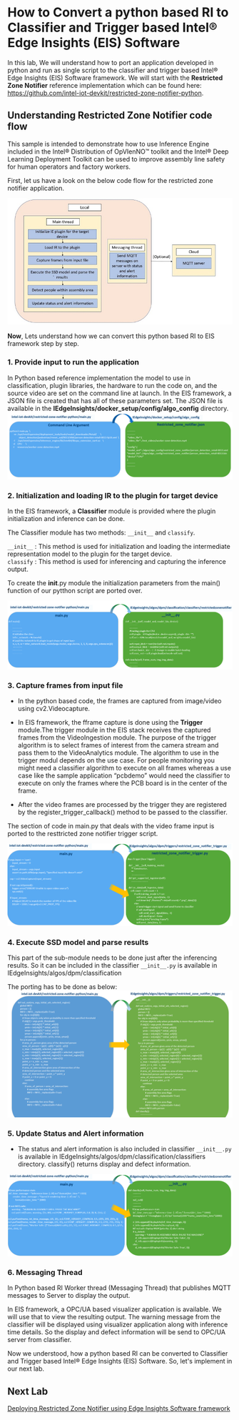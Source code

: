 # How to Convert a python based RI to Classifier and Trigger based Intel® Edge Insights (EIS) Software

In this lab, We will understand how to port an application developed in python and run as single script to the classifier and trigger based Intel® Edge Insights (EIS) Software framework. We will start with the **Restricted Zone Notifier** reference implementation which can be found here: https://github.com/intel-iot-devkit/restricted-zone-notifier-python.

## Understanding Restricted Zone Notifier code flow
This sample is intended to demonstrate how to use Inference Engine included in the Intel® Distribution of OpVIenNO™ toolkit and the Intel® Deep Learning Deployment Toolkit can be used to improve assembly line safety for human operators and factory workers.

First, let us have a look on the below code flow for the restricted zone notifier application.

![](images/flowchart.jpg)

**Now**, Lets understand how we can convert this python based RI to EIS framework step by step.

### 1. Provide input to run the application

In Python based reference implementation the model to use in classification, plugin libraries, the hardware to run the code on, and the source video are set on the command line at launch. In the EIS framework, a JSON file is created that has all of these parameters set. The JSON file is available in the **IEdgeInsights/docker_setup/config/algo_config** directory.
![](images/rzn_input.png)


### 2. Initialization and loading IR to the plugin for target device

  In the EIS framework, a **Classifier** module is provided where the plugin initialization and inference can be done.

  The Classifier module has two methods: `__init__` and `classify`.

  `__init__`  : This method is used for initialization and loading the intermediate representation model to the plugin for the target device.  
  `classify` : This method is used for inferencing and capturing the inference output.
  
To create the __init__.py module the initialization parameters from the main() function of our pytthon script are ported over. 
  
![](images/rzn_initialization.png)

### 3. Capture frames from input file
- In the python based code, the  frames are captured from image/video using cv2.Videocapture.


- In EIS framework, the fframe capture is done using the **Trigger** module.The trigger module in the EIS stack receives the captured frames from the VideoIngestion module. The purpose of the trigger algorithm is to select frames of interest from the camera stream and pass them to the VideoAnalytics module. The algorithm to use in the trigger modul depends on the use case. For people monitoring you might need a classifier algorithm to execute on all frames whereas a use case like the sample application “pcbdemo” would need the classifier to execute on only the frames where the PCB board is in the center of the frame.

- After the video frames are processed by the trigger they are registered by the register_trigger_callback() method to be passed to the classifier. 

The section of code in main.py that deals with the video frame input is ported to the resttricted zone notifier trigger script.

![](images/rzn_trigger.png)

### 4. Execute SSD model and parse results

This part of the sub-module needs to be done just after the inferencing results. So it can be included in the classifier `__init__.py` is available in IEdgeInsights/algos/dpm/classification

The porting has to be done as below:
![](images/rzn_ssd_out.png)

### 5. Update Status and Alert information
- The status and alert information is also included in classifier `__init__.py` is available in IEdgeInsights/algos/dpm/classification/classifiers directory.
classify() returns display and defect information.

![](images/rzn_output.png)

### 6. Messaging Thread
In Python based RI Worker thread (Messaging Thread) that publishes MQTT messages to Server to display the output.

In EIS framework, a OPC/UA based visualizer application is available. We will use that to view the resulting output.
The warning message from the classifier will be displayed using visualizer application along with inference time details. So the display and defect information will be send to OPC/UA server from classifier.

Now we understood, how a python based RI can be converted to Classifier and Trigger based Intel® Edge Insights (EIS) Software. So, let's implement in our next lab.

## Next Lab
[Deploying Restricted Zone Notifier using Edge Insights Software framework](./lab_restricted_zone_notifier.md)
